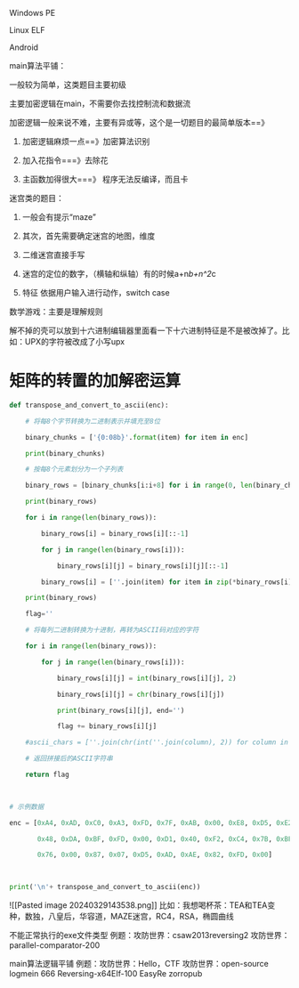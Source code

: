  Windows PE

Linux ELF

Android

main算法平铺：

一般较为简单，这类题目主要初级

主要加密逻辑在main，不需要你去找控制流和数据流

加密逻辑一般来说不难，主要有异或等，这个是一切题目的最简单版本==》

1. 加密逻辑麻烦一点==》加密算法识别
    
2. 加入花指令===》去除花
    
3. 主函数加得很大===》 程序无法反编译，而且卡
    

迷宫类的题目：

1. 一般会有提示“maze”
    
2. 其次，首先需要确定迷宫的地图，维度
    
3. 二维迷宫直接手写
    
4. 迷宫的定位的数字，（横轴和纵轴）有的时候a+n*b+n^2*c
    
5. 特征 依据用户输入进行动作，switch case
    

数学游戏：主要是理解规则

解不掉的壳可以放到十六进制编辑器里面看一下十六进制特征是不是被改掉了。比如：UPX的字符被改成了小写upx

# 矩阵的转置的加解密运算

```python
def transpose_and_convert_to_ascii(enc):

    # 将每8个字节转换为二进制表示并填充至8位

    binary_chunks = ['{0:08b}'.format(item) for item in enc]

    print(binary_chunks)

    # 按每8个元素划分为一个子列表

    binary_rows = [binary_chunks[i:i+8] for i in range(0, len(binary_chunks), 8)]

    print(binary_rows)

    for i in range(len(binary_rows)):

        binary_rows[i] = binary_rows[i][::-1]

        for j in range(len(binary_rows[i])):

            binary_rows[i][j] = binary_rows[i][j][::-1]

        binary_rows[i] = [''.join(item) for item in zip(*binary_rows[i])]

    print(binary_rows)

    flag=''

    # 将每列二进制转换为十进制，再转为ASCII码对应的字符

    for i in range(len(binary_rows)):

        for j in range(len(binary_rows[i])):

            binary_rows[i][j] = int(binary_rows[i][j], 2)

            binary_rows[i][j] = chr(binary_rows[i][j])

            print(binary_rows[i][j], end='')

            flag += binary_rows[i][j]

    #ascii_chars = [''.join(chr(int(''.join(column), 2)) for column in binary_rows)]

    # 返回拼接后的ASCII字符串

    return flag

  

# 示例数据

enc = [0xA4, 0xAD, 0xC0, 0xA3, 0xFD, 0x7F, 0xAB, 0x00, 0xE8, 0xD5, 0xE2,

       0x48, 0xDA, 0xBF, 0xFD, 0x00, 0xD1, 0x40, 0xF2, 0xC4, 0x7B, 0xBF,

       0x76, 0x00, 0x87, 0x07, 0xD5, 0xAD, 0xAE, 0x82, 0xFD, 0x00]

  

print('\n'+ transpose_and_convert_to_ascii(enc))
```


![[Pasted image 20240329143538.png]]
比如：我想喝杯茶：TEA和TEA变种，数独，八皇后，华容道，MAZE迷宫，RC4，RSA，椭圆曲线

不能正常执行的exe文件类型
例题：攻防世界：csaw2013reversing2
攻防世界：parallel-comparator-200

main算法逻辑平铺
例题：攻防世界：Hello，CTF
攻防世界：open-source
logmein
666
Reversing-x64EIf-100
EasyRe
zorropub
